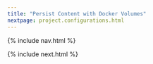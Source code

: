 ```yaml
---
title: "Persist Content with Docker Volumes"
nextpage: project.configurations.html
---
```


{% include nav.html %}


{% include next.html %}